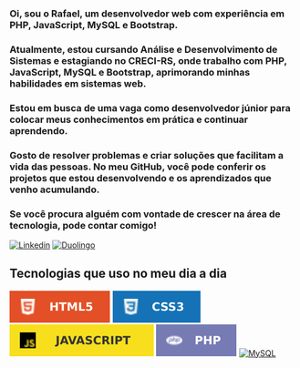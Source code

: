 ### Oi, sou o Rafael, um desenvolvedor web com experiência em PHP, JavaScript, MySQL e Bootstrap.

### Atualmente, estou cursando Análise e Desenvolvimento de Sistemas e estagiando no CRECI-RS, onde trabalho com PHP, JavaScript, MySQL e Bootstrap, aprimorando minhas habilidades em sistemas web.

### Estou em busca de uma vaga como desenvolvedor júnior para colocar meus conhecimentos em prática e continuar aprendendo.

### Gosto de resolver problemas e criar soluções que facilitam a vida das pessoas. No meu GitHub, você pode conferir os projetos que estou desenvolvendo e os aprendizados que venho acumulando.

### Se você procura alguém com vontade de crescer na área de tecnologia, pode contar comigo!

[![Linkedin](https://img.shields.io/badge/LinkedIn-0077B5?style=for-the-badge&logo=linkedin&logoColor=white)](https://br.linkedin.com/in/rafaelassuncaodev)
[![Duolingo](https://img.shields.io/badge/Duolingo-58CC02?style=for-the-badge&logo=Duolingo&logoColor=white)](https://www.duolingo.com/profile/RafaelAssun21)

## Tecnologias que uso no meu dia a dia

[![HTML5](imagens/HTML5-E34F26.svg)](https://github.com/rafaelsassuncao)
[![CSS](/imagens/CSS3-1572B6.svg)](https://github.com/rafaelsassuncao)
[![JavaScript](/imagens/javascript%20imagem.svg)](https://github.com/rafaelsassuncao)
[![php](/imagens/PHP-777BB4.svg)](https://github.com/rafaelsassuncao)
[![MySQL](https://img.shields.io/badge/MySQL-4479A1?style=for-the-badge&logo=mysql&logoColor=white)](https://github.com/rafaelsassuncao)
